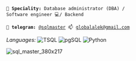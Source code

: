 <code>👷 **Speciality:** Database administrator (DBA) / Software engineer 💻/ Backend </code>  

<code>💬 **telegram:** [@sqlmaster](https://telegram.me/sqlmaster) 📫 [globalalek@gmail.com](mailto:globalalek@gmail.com)</code>  

 *Languages:* ![TSQL](https://img.shields.io/badge/1-TSQL-blue) ![pgSQL](https://img.shields.io/badge/2-pgSQL-green) ![Python](https://img.shields.io/badge/3-Python-yellow)
<!--- стили оформления https://shields.io/ --->
![sql_master_380x217](https://user-images.githubusercontent.com/15075759/36085081-1e61376c-0fd4-11e8-9318-6c1fac6eebe8.png)
